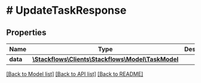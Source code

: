 # # UpdateTaskResponse

## Properties

Name | Type | Description | Notes
------------ | ------------- | ------------- | -------------
**data** | [**\Stackflows\Clients\Stackflows\Model\TaskModel**](TaskModel.md) |  | [optional]

[[Back to Model list]](../../README.md#models) [[Back to API list]](../../README.md#endpoints) [[Back to README]](../../README.md)
